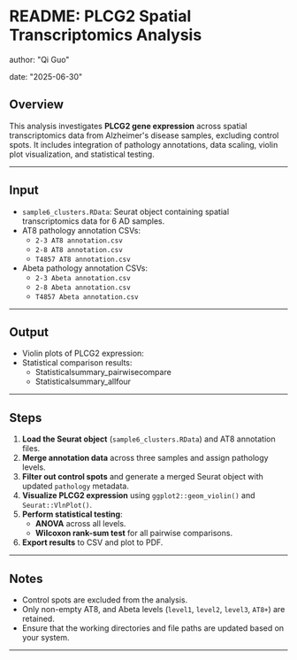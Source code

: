 # README: PLCG2 Spatial Transcriptomics Analysis

author: "Qi Guo"

date: "2025-06-30"


## Overview

This analysis investigates **PLCG2 gene expression** across spatial transcriptomics data from Alzheimer's disease samples, excluding control spots. It includes integration of pathology annotations, data scaling, violin plot visualization, and statistical testing.

---

## Input

- `sample6_clusters.RData`: Seurat object containing spatial transcriptomics data for 6 AD samples.
- AT8 pathology annotation CSVs:
  - `2-3 AT8 annotation.csv`
  - `2-8 AT8 annotation.csv`
  - `T4857 AT8 annotation.csv`
- Abeta pathology annotation CSVs:
  - `2-3 Abeta annotation.csv`
  - `2-8 Abeta annotation.csv`
  - `T4857 Abeta annotation.csv`

---

## Output

- Violin plots of PLCG2 expression:
- Statistical comparison results:
  - Statisticalsummary_pairwisecompare
  - Statisticalsummary_allfour
---

## Steps

1. **Load the Seurat object** (`sample6_clusters.RData`) and AT8 annotation files.
2. **Merge annotation data** across three samples and assign pathology levels.
3. **Filter out control spots** and generate a merged Seurat object with updated `pathology` metadata.
4. **Visualize PLCG2 expression** using `ggplot2::geom_violin()` and `Seurat::VlnPlot()`.
5. **Perform statistical testing**:
   - **ANOVA** across all levels.
   - **Wilcoxon rank-sum test** for all pairwise comparisons.
6. **Export results** to CSV and plot to PDF.

---

## Notes

- Control spots are excluded from the analysis.
- Only non-empty AT8, and Abeta levels (`level1`, `level2`, `level3`, `AT8+`) are retained.
- Ensure that the working directories and file paths are updated based on your system.

---
